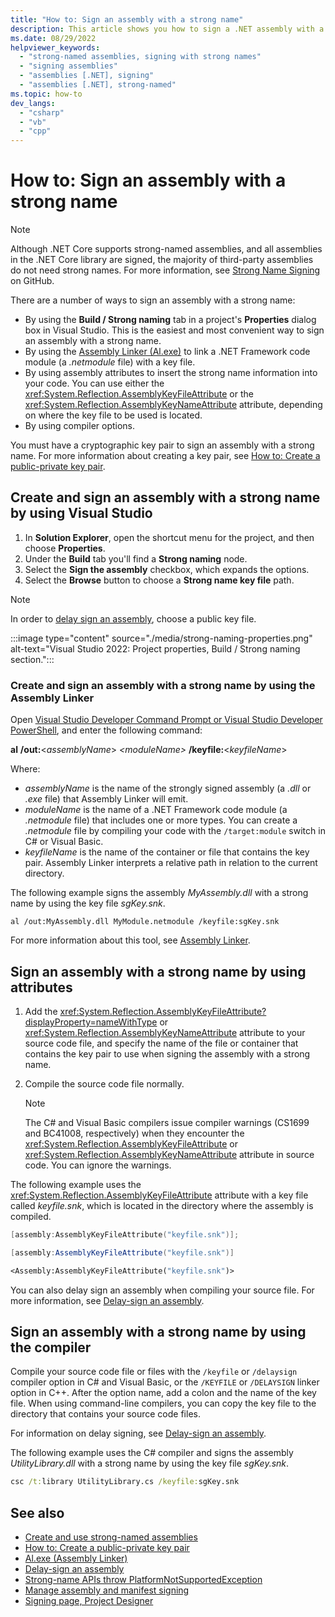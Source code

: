 ```yaml
---
title: "How to: Sign an assembly with a strong name"
description: This article shows you how to sign a .NET assembly with a strong name by using the Signing tab, the Assembly Linker, assembly attributes, or compiler options.
ms.date: 08/29/2022
helpviewer_keywords:
  - "strong-named assemblies, signing with strong names"
  - "signing assemblies"
  - "assemblies [.NET], signing"
  - "assemblies [.NET], strong-named"
ms.topic: how-to
dev_langs:
  - "csharp"
  - "vb"
  - "cpp"
---
```


# How to: Sign an assembly with a strong name

> [!NOTE]
> Although .NET Core supports strong-named assemblies, and all assemblies in the .NET Core library are signed, the majority of third-party assemblies do not need strong names. For more information, see [Strong Name Signing](https://github.com/dotnet/runtime/blob/main/docs/project/strong-name-signing.md) on GitHub.

There are a number of ways to sign an assembly with a strong name:

- By using the **Build / Strong naming** tab in a project's **Properties** dialog box in Visual Studio. This is the easiest and most convenient way to sign an assembly with a strong name.
- By using the [Assembly Linker (Al.exe)](../../framework/tools/al-exe-assembly-linker.md) to link a .NET Framework code module (a _.netmodule_ file) with a key file.
- By using assembly attributes to insert the strong name information into your code. You can use either the <xref:System.Reflection.AssemblyKeyFileAttribute> or the <xref:System.Reflection.AssemblyKeyNameAttribute> attribute, depending on where the key file to be used is located.
- By using compiler options.

You must have a cryptographic key pair to sign an assembly with a strong name. For more information about creating a key pair, see [How to: Create a public-private key pair](create-public-private-key-pair.md).

## Create and sign an assembly with a strong name by using Visual Studio

1. In **Solution Explorer**, open the shortcut menu for the project, and then choose **Properties**.
1. Under the **Build** tab you'll find a **Strong naming** node.
1. Select the **Sign the assembly** checkbox, which expands the options.
1. Select the **Browse** button to choose a **Strong name key file** path.

> [!NOTE]
> In order to [delay sign an assembly](delay-sign.md), choose a public key file.

:::image type="content" source="./media/strong-naming-properties.png" alt-text="Visual Studio 2022: Project properties, Build / Strong naming section.":::

### Create and sign an assembly with a strong name by using the Assembly Linker

Open [Visual Studio Developer Command Prompt or Visual Studio Developer PowerShell](/visualstudio/ide/reference/command-prompt-powershell), and enter the following command:

**al** **/out:**\<_assemblyName_> _\<moduleName>_ **/keyfile:**\<_keyfileName_>

Where:

- _assemblyName_ is the name of the strongly signed assembly (a _.dll_ or _.exe_ file) that Assembly Linker will emit.
- _moduleName_ is the name of a .NET Framework code module (a _.netmodule_ file) that includes one or more types. You can create a _.netmodule_ file by compiling your code with the `/target:module` switch in C# or Visual Basic.
- _keyfileName_ is the name of the container or file that contains the key pair. Assembly Linker interprets a relative path in relation to the current directory.

The following example signs the assembly _MyAssembly.dll_ with a strong name by using the key file _sgKey.snk_.

```console
al /out:MyAssembly.dll MyModule.netmodule /keyfile:sgKey.snk
```

For more information about this tool, see [Assembly Linker](../../framework/tools/al-exe-assembly-linker.md).

## Sign an assembly with a strong name by using attributes

1. Add the <xref:System.Reflection.AssemblyKeyFileAttribute?displayProperty=nameWithType> or <xref:System.Reflection.AssemblyKeyNameAttribute> attribute to your source code file, and specify the name of the file or container that contains the key pair to use when signing the assembly with a strong name.

2. Compile the source code file normally.

    > [!NOTE]
    > The C# and Visual Basic compilers issue compiler warnings (CS1699 and BC41008, respectively) when they encounter the <xref:System.Reflection.AssemblyKeyFileAttribute> or <xref:System.Reflection.AssemblyKeyNameAttribute> attribute in source code. You can ignore the warnings.

The following example uses the <xref:System.Reflection.AssemblyKeyFileAttribute> attribute with a key file called _keyfile.snk_, which is located in the directory where the assembly is compiled.

```cpp
[assembly:AssemblyKeyFileAttribute("keyfile.snk")];
```

```csharp
[assembly:AssemblyKeyFileAttribute("keyfile.snk")]
```

```vb
<Assembly:AssemblyKeyFileAttribute("keyfile.snk")>
```

You can also delay sign an assembly when compiling your source file. For more information, see [Delay-sign an assembly](delay-sign.md).

## Sign an assembly with a strong name by using the compiler

Compile your source code file or files with the `/keyfile` or `/delaysign` compiler option in C# and Visual Basic, or the `/KEYFILE` or `/DELAYSIGN` linker option in C++. After the option name, add a colon and the name of the key file. When using command-line compilers, you can copy the key file to the directory that contains your source code files.

For information on delay signing, see [Delay-sign an assembly](delay-sign.md).

The following example uses the C# compiler and signs the assembly _UtilityLibrary.dll_ with a strong name by using the key file _sgKey.snk_.

```cmd
csc /t:library UtilityLibrary.cs /keyfile:sgKey.snk
```

## See also

- [Create and use strong-named assemblies](create-use-strong-named.md)
- [How to: Create a public-private key pair](create-public-private-key-pair.md)
- [Al.exe (Assembly Linker)](../../framework/tools/al-exe-assembly-linker.md)
- [Delay-sign an assembly](delay-sign.md)
- [Strong-name APIs throw PlatformNotSupportedException](../../core/compatibility/core-libraries/6.0/strong-name-signing-exceptions.md)
- [Manage assembly and manifest signing](/visualstudio/ide/managing-assembly-and-manifest-signing)
- [Signing page, Project Designer](/visualstudio/ide/reference/signing-page-project-designer)
